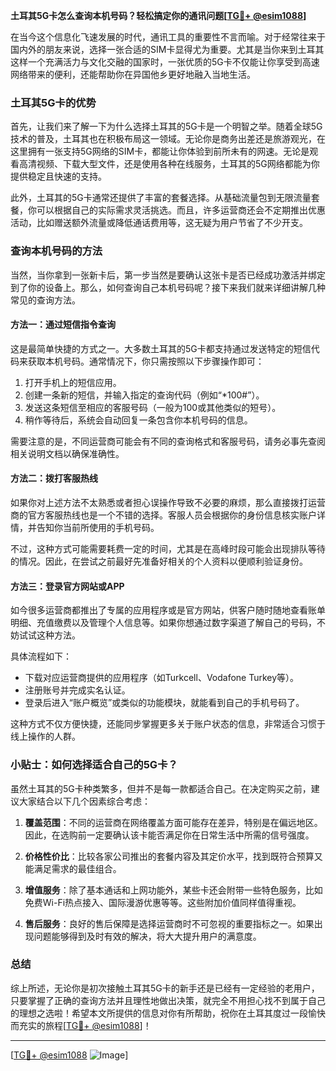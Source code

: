 **土耳其5G卡怎么查询本机号码？轻松搞定你的通讯问题[[TG💪+ @esim1088](https://t.me/s/esim1088)]**

在当今这个信息化飞速发展的时代，通讯工具的重要性不言而喻。对于经常往来于国内外的朋友来说，选择一张合适的SIM卡显得尤为重要。尤其是当你来到土耳其这样一个充满活力与文化交融的国家时，一张优质的5G卡不仅能让你享受到高速网络带来的便利，还能帮助你在异国他乡更好地融入当地生活。

### 土耳其5G卡的优势

首先，让我们来了解一下为什么选择土耳其的5G卡是一个明智之举。随着全球5G技术的普及，土耳其也在积极布局这一领域。无论你是商务出差还是旅游观光，在这里拥有一张支持5G网络的SIM卡，都能让你体验到前所未有的网速。无论是观看高清视频、下载大型文件，还是使用各种在线服务，土耳其的5G网络都能为你提供稳定且快速的支持。

此外，土耳其的5G卡通常还提供了丰富的套餐选择。从基础流量包到无限流量套餐，你可以根据自己的实际需求灵活挑选。而且，许多运营商还会不定期推出优惠活动，比如赠送额外流量或降低通话费用等，这无疑为用户节省了不少开支。

### 查询本机号码的方法

当然，当你拿到一张新卡后，第一步当然是要确认这张卡是否已经成功激活并绑定到了你的设备上。那么，如何查询自己本机号码呢？接下来我们就来详细讲解几种常见的查询方法。

#### 方法一：通过短信指令查询

这是最简单快捷的方式之一。大多数土耳其的5G卡都支持通过发送特定的短信代码来获取本机号码。通常情况下，你只需按照以下步骤操作即可：

1. 打开手机上的短信应用。
2. 创建一条新的短信，并输入指定的查询代码（例如“*100#”）。
3. 发送这条短信至相应的客服号码（一般为100或其他类似的短号）。
4. 稍作等待后，系统会自动回复一条包含你本机号码的信息。

需要注意的是，不同运营商可能会有不同的查询格式和客服号码，请务必事先查阅相关说明文档以确保准确性。

#### 方法二：拨打客服热线

如果你对上述方法不太熟悉或者担心误操作导致不必要的麻烦，那么直接拨打运营商的官方客服热线也是一个不错的选择。客服人员会根据你的身份信息核实账户详情，并告知你当前所使用的手机号码。

不过，这种方式可能需要耗费一定的时间，尤其是在高峰时段可能会出现排队等待的情况。因此，在尝试之前最好先准备好相关的个人资料以便顺利验证身份。

#### 方法三：登录官方网站或APP

如今很多运营商都推出了专属的应用程序或是官方网站，供客户随时随地查看账单明细、充值缴费以及管理个人信息等。如果你想通过数字渠道了解自己的号码，不妨试试这种方法。

具体流程如下：
- 下载对应运营商提供的应用程序（如Turkcell、Vodafone Turkey等）。
- 注册账号并完成实名认证。
- 登录后进入“账户概览”或类似的功能模块，就能看到自己的手机号码了。

这种方式不仅方便快捷，还能同步掌握更多关于账户状态的信息，非常适合习惯于线上操作的人群。

### 小贴士：如何选择适合自己的5G卡？

虽然土耳其的5G卡种类繁多，但并不是每一款都适合自己。在决定购买之前，建议大家结合以下几个因素综合考虑：

1. **覆盖范围**：不同的运营商在网络覆盖方面可能存在差异，特别是在偏远地区。因此，在选购前一定要确认该卡能否满足你在日常生活中所需的信号强度。

2. **价格性价比**：比较各家公司推出的套餐内容及其定价水平，找到既符合预算又能满足需求的最佳组合。

3. **增值服务**：除了基本通话和上网功能外，某些卡还会附带一些特色服务，比如免费Wi-Fi热点接入、国际漫游优惠等等。这些附加价值同样值得重视。

4. **售后服务**：良好的售后保障是选择运营商时不可忽视的重要指标之一。如果出现问题能够得到及时有效的解决，将大大提升用户的满意度。

### 总结

综上所述，无论你是初次接触土耳其5G卡的新手还是已经有一定经验的老用户，只要掌握了正确的查询方法并且理性地做出决策，就完全不用担心找不到属于自己的理想之选啦！希望本文所提供的信息对你有所帮助，祝你在土耳其度过一段愉快而充实的旅程[[TG💪+ @esim1088](https://t.me/s/esim1088)]！

---

[[TG💪+ @esim1088](https://t.me/s/esim1088) ![Image](https://i.postimg.cc/4NQfJmqS/Snipaste-2025-05-13-00-14-12.png)]